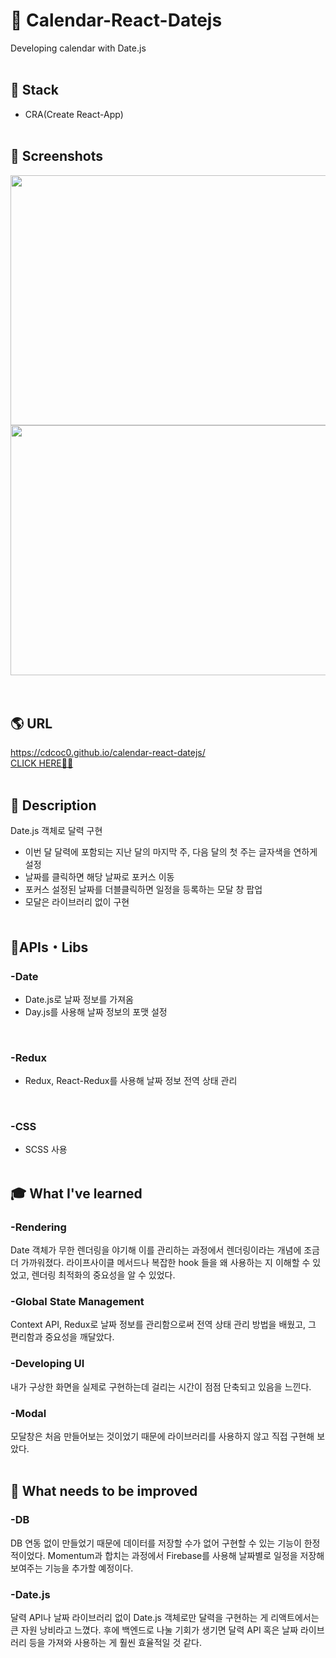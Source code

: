 # 📆 Calendar-React-Datejs

Developing calendar with Date.js
<br />
<br />

## 🔨 Stack
- CRA(Create React-App)
<br /><br />

## 📸 Screenshots

<div>
  <img width="800" height="400" src="https://user-images.githubusercontent.com/61813428/120801989-dc71e380-c57c-11eb-84e2-dcc90e84814c.png">
</div>
<div>
  <img width="800" height="400" src="https://user-images.githubusercontent.com/61813428/120801997-e09e0100-c57c-11eb-8058-540073e90c16.png">
</div>
<br /><br />

## 🌎 URL
<https://cdcoc0.github.io/calendar-react-datejs/> <br />
[CLICK HERE🙋‍♀️](https://cdcoc0.github.io/calendar-react-datejs/)
<br /><br />

## 🧾 Description
Date.js 객체로 달력 구현
- 이번 달 달력에 포함되는 지난 달의 마지막 주, 다음 달의 첫 주는 글자색을 연하게 설정
- 날짜를 클릭하면 해당 날짜로 포커스 이동
- 포커스 설정된 날짜를 더블클릭하면 일정을 등록하는 모달 창 팝업
- 모달은 라이브러리 없이 구현
<br /><br />

## 📂APIs・Libs
### -Date
- Date.js로 날짜 정보를 가져옴
- Day.js를 사용해 날짜 정보의 포맷 설정
<br />

### -Redux
- Redux, React-Redux를 사용해 날짜 정보 전역 상태 관리
<br />

### -CSS
- SCSS 사용
<br /><br />

## 🎓 What I've learned
### -Rendering
Date 객체가 무한 렌더링을 야기해 이를 관리하는 과정에서 렌더링이라는 개념에 조금 더 가까워졌다. 라이프사이클 메서드나 복잡한 hook 들을 왜 사용하는 지 이해할 수 있었고,  렌더링 최적화의 중요성을 알 수 있었다.
<br />

### -Global State Management
Context API, Redux로 날짜 정보를 관리함으로써 전역 상태 관리 방법을 배웠고, 그 편리함과 중요성을 깨달았다.
<br />

### -Developing UI
내가 구상한 화면을 실제로 구현하는데 걸리는 시간이 점점 단축되고 있음을 느낀다. 
<br /> 

### -Modal
모달창은 처음 만들어보는 것이었기 때문에 라이브러리를 사용하지 않고 직접 구현해 보았다. 
<br /><br />

## 🔧 What needs to be improved
### -DB
DB 연동 없이 만들었기 때문에 데이터를 저장할 수가 없어 구현할 수 있는 기능이 한정적이었다. Momentum과 합치는 과정에서 Firebase를 사용해 날짜별로 일정을 저장해 보여주는 기능을 추가할 예정이다.
<br />

### -Date.js
달력 API나 날짜 라이브러리 없이 Date.js 객체로만 달력을 구현하는 게 리액트에서는 큰 자원 낭비라고 느꼈다. 후에 백엔드로 나눌 기회가 생기면 달력 API 혹은 날짜 라이브러리 등을 가져와 사용하는 게 훨씬 효율적일 것 같다.
